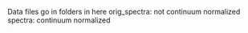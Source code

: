 Data files go in folders in here
orig_spectra: not continuum normalized
spectra: continuum normalized

